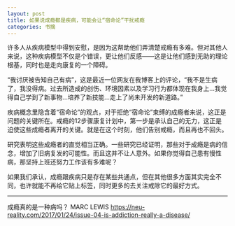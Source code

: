 ```yaml
---
layout: post
title: 如果说成瘾都是疾病，可能会让“宿命论”干扰戒瘾
categories: 书摘
---
```


许多人从疾病模型中得到安慰，是因为这帮助他们弄清楚戒瘾有多难。但对其他人来说，这种疾病模型不仅是个错误，更让他们反感——这是让他们感到无助的理论根基，同时也是走向康复的一个障碍。

“我讨厌被告知自己有病”，这是最近一位网友在我博客上的评论，“我不是生病了，我没得病。过去所造成的创伤、环境因素以及学习行为都体现在我身上…我觉得自己学到了新事物…培养了新技能…走上了尚未开发的新道路。”

疾病概念里隐含着“宿命论”的观点，对于拒绝“宿命论”束缚的成瘾者来说，这正是问题的关键所在。戒瘾的12步骤康复计划中，第一步是承认自己的无力，这正是迫使这些成瘾者离开的关键。就是在这个时刻，他们告别戒瘾，而且再也不回头。

研究表明这些成瘾者的直觉相当正确。一些研究已经证明，那些对于成瘾是病的信念，增加了旧病复发的可能性。而且这并不让人意外。如果你觉得自己患有慢性病，那坚持上班还努力工作该有多难呢？

如果我们承认，成瘾跟疾病只是存在某些共通点，但在其他很多方面其实完全不同，也许就能不再给它贴上标签，同时更多的去关注戒除它的最好方式。

---

成瘾真的是一种病吗？
MARC LEWIS
https://neu-reality.com/2017/01/24/issue-04-is-addiction-really-a-disease/